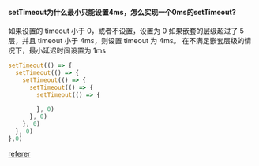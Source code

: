 #### setTimeout为什么最小只能设置4ms，怎么实现一个0ms的setTimeout?
如果设置的 timeout 小于 0，或者不设置，设置为 0
如果嵌套的层级超过了 5 层，并且 timeout 小于 4ms，则设置 timeout 为 4ms。
在不满足嵌套层级的情况下，最小延迟时间设置为 1ms
```js
setTimeout(() => {
  setTimeout(() => {
    setTimeout(() => {
      setTimeout(() => {
        setTimeout(() => {
          
        }, 0)        
      }, 0)      
    }, 0)
  }, 0)
},0)

```
[referer](https://juejin.cn/post/6846687590616137742)